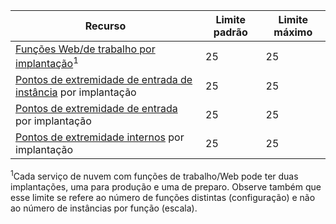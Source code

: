| Recurso | Limite padrão | Limite máximo |
| --- | --- | --- |
| [Funções Web/de trabalho por implantação](../articles/cloud-services/cloud-services-choose-me.md)<sup>1</sup> |25 |25 |
| [Pontos de extremidade de entrada de instância](https://msdn.microsoft.com/library/gg557552.aspx#InstanceInputEndpoint) por implantação |25 |25 |
| [Pontos de extremidade de entrada](https://msdn.microsoft.com/library/gg557552.aspx#InputEndpoint) por implantação |25 |25 |
| [Pontos de extremidade internos](https://msdn.microsoft.com/library/gg557552.aspx#InternalEndpoint) por implantação |25 |25 |

<sup>1</sup>Cada serviço de nuvem com funções de trabalho/Web pode ter duas implantações, uma para produção e uma de preparo. Observe também que esse limite se refere ao número de funções distintas (configuração) e não ao número de instâncias por função (escala).

